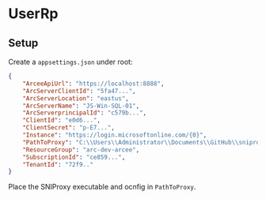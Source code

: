 # UserRp
 
 ## Setup

Create a `appsettings.json` under root:

```json
{
    "ArceeApiUrl": "https://localhost:8888",
    "ArcServerClientId": "5fa47...",
    "ArcServerLocation": "eastus",
    "ArcServerName": "JS-Win-SQL-01",
    "ArcServerprincipalId": "c579b...",
    "ClientId": "e0d6...",
    "ClientSecret": "p-E7...",
    "Instance": "https://login.microsoftonline.com/{0}",
    "PathToProxy": "C:\\Users\\Administrator\\Documents\\GitHub\\sniproxy",
    "ResourceGroup": "arc-dev-arcee",
    "SubscriptionId": "ce859...",
    "TenantId": "72f9.."
}
```

Place the SNIProxy executable and ocnfig in `PathToProxy`.
